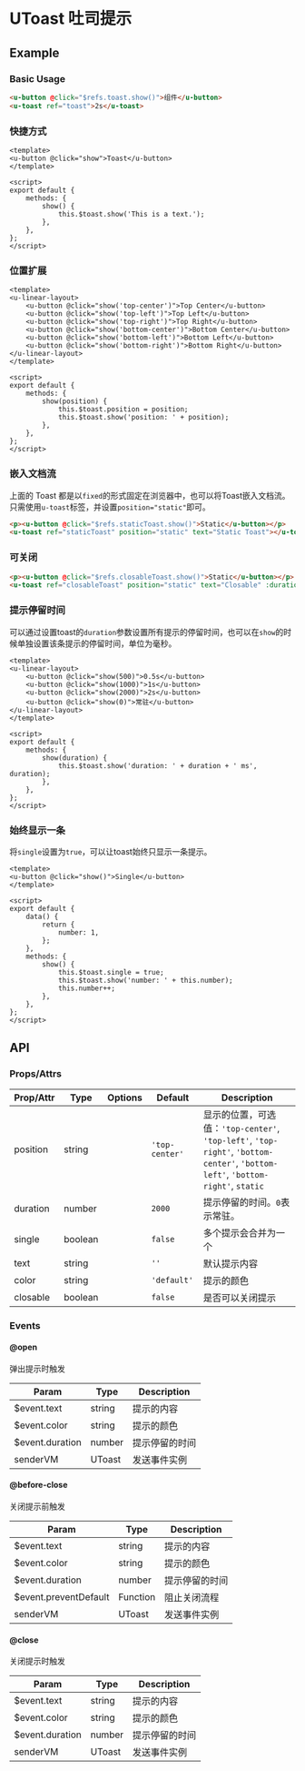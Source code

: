 <!-- 该 README.md 根据 api.yaml 和 docs/*.md 自动生成，为了方便在 GitHub 和 NPM 上查阅。如需修改，请查看源文件 -->

# UToast 吐司提示

## Example
### Basic Usage

```html
<u-button @click="$refs.toast.show()">组件</u-button>
<u-toast ref="toast">2s</u-toast>
```

### 快捷方式

``` vue
<template>
<u-button @click="show">Toast</u-button>
</template>

<script>
export default {
    methods: {
        show() {
            this.$toast.show('This is a text.');
        },
    },
};
</script>
```

### 位置扩展

``` vue
<template>
<u-linear-layout>
    <u-button @click="show('top-center')">Top Center</u-button>
    <u-button @click="show('top-left')">Top Left</u-button>
    <u-button @click="show('top-right')">Top Right</u-button>
    <u-button @click="show('bottom-center')">Bottom Center</u-button>
    <u-button @click="show('bottom-left')">Bottom Left</u-button>
    <u-button @click="show('bottom-right')">Bottom Right</u-button>
</u-linear-layout>
</template>

<script>
export default {
    methods: {
        show(position) {
            this.$toast.position = position;
            this.$toast.show('position: ' + position);
        },
    },
};
</script>
```

### 嵌入文档流

上面的 Toast 都是以`fixed`的形式固定在浏览器中，也可以将Toast嵌入文档流。只需使用`u-toast`标签，并设置`position="static"`即可。

``` html
<p><u-button @click="$refs.staticToast.show()">Static</u-button></p>
<u-toast ref="staticToast" position="static" text="Static Toast"></u-toast>
```

### 可关闭

``` html
<p><u-button @click="$refs.closableToast.show()">Static</u-button></p>
<u-toast ref="closableToast" position="static" text="Closable" :duration="0" closable></u-toast>
```

### 提示停留时间

可以通过设置toast的`duration`参数设置所有提示的停留时间，也可以在`show`的时候单独设置该条提示的停留时间，单位为毫秒。

``` vue
<template>
<u-linear-layout>
    <u-button @click="show(500)">0.5s</u-button>
    <u-button @click="show(1000)">1s</u-button>
    <u-button @click="show(2000)">2s</u-button>
    <u-button @click="show(0)">常驻</u-button>
</u-linear-layout>
</template>

<script>
export default {
    methods: {
        show(duration) {
            this.$toast.show('duration: ' + duration + ' ms', duration);
        },
    },
};
</script>
```

### 始终显示一条

将`single`设置为`true`，可以让toast始终只显示一条提示。

``` vue
<template>
<u-button @click="show()">Single</u-button>
</template>

<script>
export default {
    data() {
        return {
            number: 1,
        };
    },
    methods: {
        show() {
            this.$toast.single = true;
            this.$toast.show('number: ' + this.number);
            this.number++;
        },
    },
};
</script>
```

## API
### Props/Attrs

| Prop/Attr | Type | Options | Default | Description |
| --------- | ---- | ------- | ------- | ----------- |
| position | string |  | `'top-center'` | 显示的位置，可选值：`'top-center'`, `'top-left'`, `'top-right'`, `'bottom-center'`, `'bottom-left'`, `'bottom-right'`, `static` |
| duration | number |  | `2000` | 提示停留的时间。`0`表示常驻。 |
| single | boolean |  | `false` | 多个提示会合并为一个 |
| text | string |  | `''` | 默认提示内容 |
| color | string |  | `'default'` | 提示的颜色 |
| closable | boolean |  | `false` | 是否可以关闭提示 |

### Events

#### @open

弹出提示时触发

| Param | Type | Description |
| ----- | ---- | ----------- |
| $event.text | string | 提示的内容 |
| $event.color | string | 提示的颜色 |
| $event.duration | number | 提示停留的时间 |
| senderVM | UToast | 发送事件实例 |

#### @before-close

关闭提示前触发

| Param | Type | Description |
| ----- | ---- | ----------- |
| $event.text | string | 提示的内容 |
| $event.color | string | 提示的颜色 |
| $event.duration | number | 提示停留的时间 |
| $event.preventDefault | Function | 阻止关闭流程 |
| senderVM | UToast | 发送事件实例 |

#### @close

关闭提示时触发

| Param | Type | Description |
| ----- | ---- | ----------- |
| $event.text | string | 提示的内容 |
| $event.color | string | 提示的颜色 |
| $event.duration | number | 提示停留的时间 |
| senderVM | UToast | 发送事件实例 |
